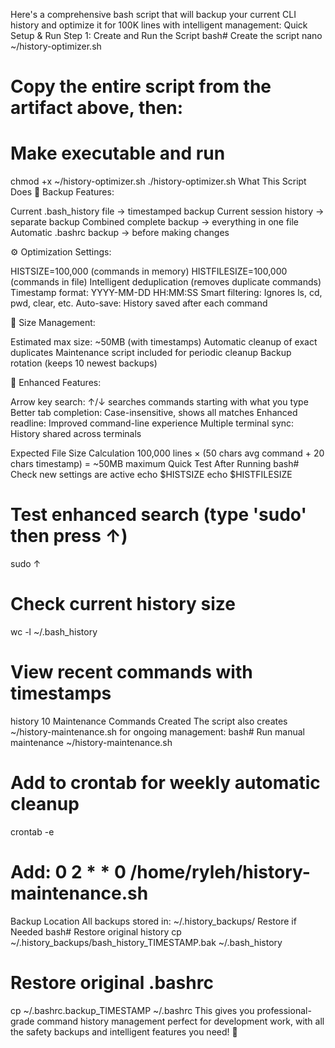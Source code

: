 Here's a comprehensive bash script that will backup your current CLI history and optimize it for 100K lines with intelligent management:
Quick Setup & Run
Step 1: Create and Run the Script
bash# Create the script
nano ~/history-optimizer.sh

# Copy the entire script from the artifact above, then:

# Make executable and run
chmod +x ~/history-optimizer.sh
./history-optimizer.sh
What This Script Does
🔄 Backup Features:

Current .bash_history file → timestamped backup
Current session history → separate backup
Combined complete backup → everything in one file
Automatic .bashrc backup → before making changes

⚙️ Optimization Settings:

HISTSIZE=100,000 (commands in memory)
HISTFILESIZE=100,000 (commands in file)
Intelligent deduplication (removes duplicate commands)
Timestamp format: YYYY-MM-DD HH:MM:SS
Smart filtering: Ignores ls, cd, pwd, clear, etc.
Auto-save: History saved after each command

📏 Size Management:

Estimated max size: ~50MB (with timestamps)
Automatic cleanup of exact duplicates
Maintenance script included for periodic cleanup
Backup rotation (keeps 10 newest backups)

🚀 Enhanced Features:

Arrow key search: ↑/↓ searches commands starting with what you type
Better tab completion: Case-insensitive, shows all matches
Enhanced readline: Improved command-line experience
Multiple terminal sync: History shared across terminals

Expected File Size Calculation
100,000 lines × (50 chars avg command + 20 chars timestamp) = ~50MB maximum
Quick Test After Running
bash# Check new settings are active
echo $HISTSIZE
echo $HISTFILESIZE

# Test enhanced search (type 'sudo' then press ↑)
sudo ↑

# Check current history size
wc -l ~/.bash_history

# View recent commands with timestamps
history 10
Maintenance Commands Created
The script also creates ~/history-maintenance.sh for ongoing management:
bash# Run manual maintenance
~/history-maintenance.sh

# Add to crontab for weekly automatic cleanup
crontab -e
# Add: 0 2 * * 0 /home/ryleh/history-maintenance.sh
Backup Location
All backups stored in: ~/.history_backups/
Restore if Needed
bash# Restore original history
cp ~/.history_backups/bash_history_TIMESTAMP.bak ~/.bash_history

# Restore original .bashrc
cp ~/.bashrc.backup_TIMESTAMP ~/.bashrc
This gives you professional-grade command history management perfect for development work, with all the safety backups and intelligent features you need! 🎯
